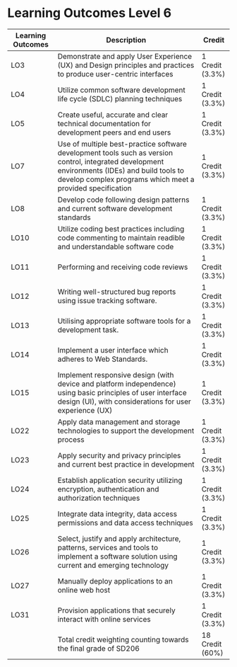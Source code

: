 # Learning Outcomes Level 6

| Learning Outcomes | Description | Credit |
| --- | --- | --- |
| LO3 | Demonstrate and apply User Experience (UX) and Design principles and practices to produce user-centric interfaces | 1 Credit<br />(3.3%) |
| LO4 | Utilize common software development life cycle (SDLC) planning techniques | 1 Credit<br />(3.3%) |
| LO5 | Create useful, accurate and clear technical documentation for development peers and end users | 1 Credit<br />(3.3%) |
| LO7 | Use of multiple best-practice software development tools such as version control, integrated development environments (IDEs) and build tools to develop complex programs which meet a provided specification | 1 Credit<br />(3.3%) |
| LO8 | Develop code following design patterns and current software development standards | 1 Credit<br />(3.3%) |
| LO10 | Utilize coding best practices including code commenting to maintain readible and understandable software code | 1 Credit<br />(3.3%) |
| LO11 | Performing and receiving code reviews | 1 Credit<br />(3.3%) |
| LO12 | Writing well-structured bug reports using issue tracking software. | 1 Credit<br />(3.3%) |
| LO13 | Utilising appropriate software tools for a development task. | 1 Credit<br />(3.3%) |
| LO14 | Implement a user interface which adheres to Web Standards. | 1 Credit<br />(3.3%) |
| LO15 | Implement responsive design (with device and platform independence) using basic principles of user interface design (UI), with considerations for user experience (UX) | 1 Credit<br />(3.3%) |
| LO22 | Apply data management and storage technologies to support the development process | 1 Credit<br />(3.3%) |
| LO23 | Apply security and privacy principles and current best practice in development | 1 Credit<br />(3.3%) |
| LO24 | Establish application security utilizing encryption, authentication and authorization techniques | 1 Credit<br />(3.3%) |
| LO25 | Integrate data integrity, data access permissions and data access techniques | 1 Credit<br />(3.3%) |
| LO26 | Select, justify and apply architecture, patterns, services and tools to implement a software solution using current and emerging technology | 1 Credit<br />(3.3%) |
| LO27 | Manually deploy applications to an online web host | 1 Credit<br />(3.3%) |
| LO31 | Provision applications that securely interact with online services | 1 Credit<br />(3.3%) |
| | Total credit weighting counting towards the final grade of SD206 | 18 Credit<br />(60%) |
